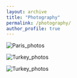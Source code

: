 ```yaml
---
layout: archive
title: "Photography"
permalink: /photography/
author_profile: true
---
```


![Paris_photos](https://vitaliiaeliseeva.github.io/images/Collage_Paris.png) 

![Turkey_photos](https://vitaliiaeliseeva.github.io/images/Collage_Turkey.png) 

  
![Turkey_photos](https://vitaliiaeliseeva.github.io/images/Collage_Paris2.png) 

  
